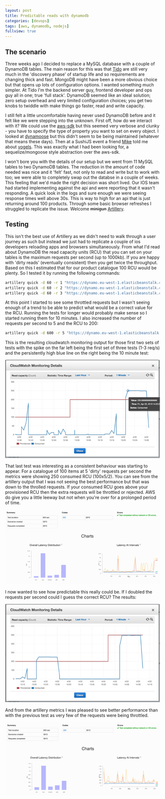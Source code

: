 ```yaml
---
layout: post
title: Predictable reads with dynamodb
categories: [devops]
tags: [aws, dynamodb, nodejs]
fullview: true
---
```


## The scenario

Three weeks ago I decided to replace a MySQL database with a couple of DynamoDB tables. The main reason for this was that [Tido](http://www.tido-music.com) are still very much in the 'discovery phase' of startup life and so requirements are changing thick and fast. MongoDB might have been a more obvious choice but that opens up lots of configuration options. I wanted something much simpler. At Tido I'm the backend server guy, frontend developer and ops guy all in one; true 'full stack'. DynamoDB seemed like an ideal solution; zero setup overhead and very limited configuration choices; you get two knobs to twiddle with make things go faster, read and write capacity. 

I still felt a little uncomfortable having never used DynamoDB before and it felt like we were stepping into the unknown. First off, how do we interact with it? We could use the [aws-sdk](https://www.npmjs.com/package/aws-sdk) but this seemed very verbose and clunky - you have to specify the type of property you want to set on every object. I looked at [dynamoose](https://www.npmjs.com/package/dynamoose) but this didn't seem to be being maintained (whatever that means these days). Then at a SushiJS event a friend [Mike](https://twitter.com/export_mike) told me about [vogels](https://www.npmjs.com/package/vogels). This was exactly what I had been looking for, a sequelize/mongoose style abstraction over the aws-sdk.

I won't bore you with the details of our setup but we went from 11 MySQL tables to two DynamoDB tables. The reduction in the amount of code needed was nice and it 'felt' fast, not only to read and write but to work with too; we were able to completely swap out the databse in a couple of weeks. This feeling that we'd made the right decision was short lived. Our IOS team had started implementing against the api and were reporting that it wasn't responding. A quick look in the logs and sure enough we were seeing response times well above 30s. This is way to high for an api that is just returning around 100 products. Through some basic browser refreshes I struggled to replicate the issue. Welcome ~~minigun~~ [Artillery](https://artillery.io/).

## Testing

This isn't the best use of Artillery as we didn't need to walk through a user journey as such but instead we just had to replicate a couple of ios developers reloading apps and browsers simultaneously. From what I'd read about DynamoDB the read capacity units (RCU) that you can set on your tables is the maximum requests per second (up to 1000kb). If you are happy with 'dirty reads' (eventually consistent) then you get twice the throughput. Based on this I estimated that for our product catalogue 100 RCU would be plenty. So I tested it by running the following commands:

```bash
artillery quick -d 60 -r 1 "https://dynamo.eu-west-1.elasticbeanstalk.com/volumes"
artillery quick -d 60 -r 2 "https://dynamo.eu-west-1.elasticbeanstalk.com/volumes"
artillery quick -d 60 -r 3 "https://dynamo.eu-west-1.elasticbeanstalk.com/volumes"
```

At this point I started to see some throttled requests but I wasn't seeing enough of a trend to be able to predict what would be a correct value for the RCU. Running the tests for longer would probably make sense so I started running them for 10 minutes. I also increased the number of requests per second to 5 and the RCU to 200:

```bash
artillery quick -d 600 -r 5 "https://dynamo.eu-west-1.elasticbeanstalk.com/volumes"
```

This is the resulting cloudwatch monitoring output for those first two sets of tests with the spike on the far left being the first set of three tests (1-3 req/s) and the persistently high blue line on the right being the 10 minute test:

![First test runs](/assets/img/2016-04-24/test1.png)

That last test was interesting as a consistent behaviour was starting to appear. For a catalogue of 100 items at 5 'dirty' requests per second the metrics were showing 250 consumed RCU (100x5/2). You can see from the artillery output that I was not seeing the best performance but that was down to the throlled requests. If your consumed RCU goes above your provisioned RCU then the extra requests will be throttled or rejected. AWS do give you a little leeway but not when you're over for a prolonged period of time. 

![First test results](/assets/img/2016-04-24/artillery1.png)

I now wanted to see how predictable this really could be. If I doubled the requests per second could I guess the correct RCU? The results:

![Second test run](/assets/img/2016-04-24/test2.png)

And from the artillery metrics I was pleased to see better performance than with the previous test as very few of the requests were being throttled. 

![Second test results](/assets/img/2016-04-24/artillery2.png)
